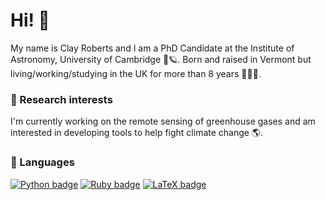 # Hi! 👋

My name is Clay Roberts and I am a PhD Candidate at the Institute of Astronomy, University of Cambridge 🔭🪐. Born and raised in Vermont but living/working/studying in the UK for more than 8 years 🍁🇬🇧.

### 🔬 Research interests

I'm currently working on the remote sensing of greenhouse gases and am interested in developing tools to help fight climate change 🌎.

### 🔧 Languages
[![Python badge](https://img.shields.io/badge/Code-Python-informational?style=for-the-badge&logo=Python&logoColor=white&color=2bbc8a)](https://en.wikipedia.org/wiki/Python_(programming_language))    [![Ruby badge](https://img.shields.io/badge/Code-Ruby-informational?style=for-the-badge&logo=Ruby&logoColor=white&color=2bbc8a)](https://en.wikipedia.org/wiki/Ruby_(programming_language))    [![LaTeX badge](https://img.shields.io/badge/Code-LaTeX-informational?style=for-the-badge&logo=LaTeX&logoColor=white&color=2bbc8a)](https://en.wikipedia.org/wiki/LaTeX) 


<!--
**Clayton-Roberts/Clayton-Roberts** is a ✨ _special_ ✨ repository because its `README.md` (this file) appears on your GitHub profile.

Here are some ideas to get you started:

- 🔭 I’m currently working on ...
- 🌱 I’m currently learning ...
- 👯 I’m looking to collaborate on ...
- 🤔 I’m looking for help with ...
- 💬 Ask me about ...
- 📫 How to reach me: ...
- 😄 Pronouns: ...
- ⚡ Fun fact: ...
-->
